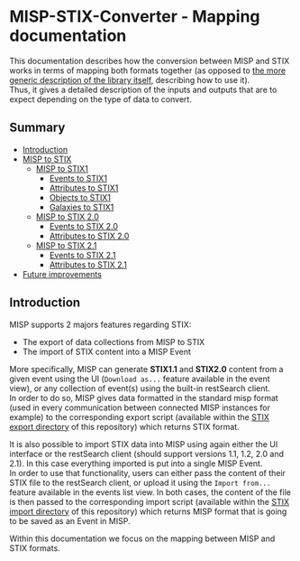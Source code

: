 # MISP-STIX-Converter - Mapping documentation

This documentation describes how the conversion between MISP and STIX works in terms of mapping both formats together (as opposed to [the more generic description of the library itself](https://github.com/chrisr3d/MISP-STIX-Converter/blob/main/README.md), describing how to use it).  
Thus, it gives a detailed description of the inputs and outputs that are to expect depending on the type of data to convert.

## Summary

* [Introduction](#Introduction)
* [MISP to STIX](#MISP-to-STIX)
    * [MISP to STIX1](#MISP-to-STIX1)
        * [Events to STIX1](#Events-to-STIX1-mapping)
        * [Attributes to STIX1](#Attributes-to-STIX1-mapping)
        * [Objects to STIX1](#Objects-to-STIX1-mapping)
        * [Galaxies to STIX1](#Galaxies-to-STIX1-mapping)
    * [MISP to STIX 2.0](#MISP-to-STIX-20)
        * [Events to STIX 2.0](#Events-to-STIX-20-mapping)
        * [Attributes to STIX 2.0](#Attributes-to-STIX-20-mapping)
    * [MISP to STIX 2.1](#MISP-to-STIX-21)
        * [Events to STIX 2.1](#Events-to-STIX-21-mapping)
        * [Attributes to STIX 2.1](#Attributes-to-STIX-21-mapping)
* [Future improvements](#Future-Improvements)

## Introduction

MISP supports 2 majors features regarding STIX:
- The export of data collections from MISP to STIX
- The import of STIX content into a MISP Event

More specifically, MISP can generate **STIX1.1** and **STIX2.0** content from a given event using the UI (`Download as...` feature available in the event view), or any collection of event(s) using the built-in restSearch client.  
In order to do so, MISP gives data formatted in the standard misp format (used in every communication between connected MISP instances for example) to the corresponding export script (available within the [STIX export directory](https://github.com/chrisr3d/MISP-STIX-Converter/blob/main/misp_stix_converter/stix_export) of this repository) which returns STIX format.

It is also possible to import STIX data into MISP using again either the UI interface or the restSearch client (should support versions 1.1, 1.2, 2.0 and 2.1). In this case everything imported is put into a single MISP Event.  
In order to use that functionality, users can either pass the content of their STIX file to the restSearch client, or upload it using the `Import from...` feature available in the events list view. In both cases, the content of the file is then passed to the corresponding import script (available within the [STIX import directory](https://github.com/chrisr3d/MISP-STIX-Converter/blob/main/misp_stix_converter/stix_import) of this repository) which returns MISP format that is going to be saved as an Event in MISP.

Within this documentation we focus on the mapping between MISP and STIX formats.
